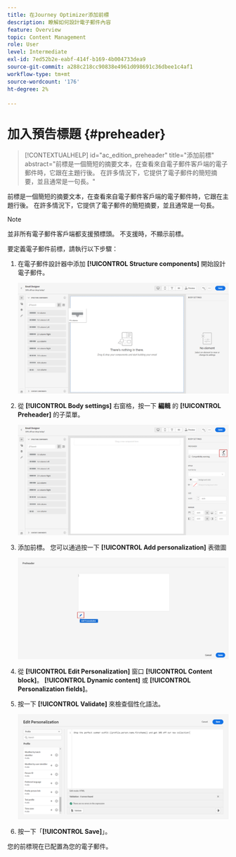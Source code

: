 ```yaml
---
title: 在Journey Optimizer添加前標
description: 瞭解如何設計電子郵件內容
feature: Overview
topic: Content Management
role: User
level: Intermediate
exl-id: 7ed52b2e-eabf-414f-b169-4b004733dea9
source-git-commit: a288c218cc90838e4961d098691c36dbee1c4af1
workflow-type: tm+mt
source-wordcount: '176'
ht-degree: 2%

---
```


# 加入預告標題 {#preheader}

>[!CONTEXTUALHELP]
>id="ac_edition_preheader"
>title="添加前標"
>abstract="前標是一個簡短的摘要文本，在查看來自電子郵件客戶端的電子郵件時，它跟在主題行後。 在許多情況下，它提供了電子郵件的簡短摘要，並且通常是一句長。"

前標是一個簡短的摘要文本，在查看來自電子郵件客戶端的電子郵件時，它跟在主題行後。 在許多情況下，它提供了電子郵件的簡短摘要，並且通常是一句長。

>[!NOTE]
>
>並非所有電子郵件客戶端都支援預標頭。 不支援時，不顯示前標。

要定義電子郵件前標，請執行以下步驟：

1. 在電子郵件設計器中添加 **[!UICONTROL Structure components]** 開始設計電子郵件。

   ![](assets/preheader_1.png)

1. 從 **[!UICONTROL Body settings]** 右窗格，按一下 **編輯** 的 **[!UICONTROL Preheader]** 的子菜單。

   ![](assets/preheader_2.png)

1. 添加前標。 您可以通過按一下 **[!UICONTROL Add personalization]** 表徵圖

   ![](assets/preheader_3.png)

1. 從 **[!UICONTROL Edit Personalization]** 窗口 **[!UICONTROL Content block]**。 **[!UICONTROL Dynamic content]** 或 **[!UICONTROL Personalization fields]**。

1. 按一下 **[!UICONTROL Validate]** 來檢查個性化語法。

   ![](assets/preheader_4.png)

1. 按一下「**[!UICONTROL Save]**」。

您的前標現在已配置為您的電子郵件。
